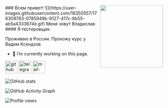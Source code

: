 <img align='right' src='https://user-images.githubusercontent.com/5713670/87202985-820dcb80-c2b6-11ea-9f56-7ec461c497c3.gif' width='200'>    
### Всем привет! ![](https://user-images.githubusercontent.com/18350557/176309783-0785949b-9127-417c-8b55-ab5a4333674e.gif)    Меня зовут Владислав
#### Я тестировщик

Проживаю в России. Прохожу курс у Вадим Ксендзов

- 🔭 I’m currently working on this page. 


[<img src='https://cdn.jsdelivr.net/npm/simple-icons@3.0.1/icons/github.svg' alt='github' height='40'>](https://github.com//VladislavBroPiton)  [<img src='https://cdn.jsdelivr.net/npm/simple-icons@3.0.1/icons/telegram.svg' alt='telegram' height='40'>](https://t.me/Bro_piton)  [<img src='https://cdn.jsdelivr.net/npm/simple-icons@3.0.1/icons/mail-dot-ru.svg' alt='mail-dot-ru' height='40'>](lfl92@mail.ru)  

![GitHub stats](https://github-readme-stats.vercel.app/api?username=https://github.com/VladislavBroPiton&show_icons=true)    

![GitHub Activity Graph](https://activity-graph.herokuapp.com/graph?username=https://github.com/VladislavBroPiton)    

![Profile views](https://gpvc.arturio.dev/https://github.com/VladislavBroPiton)    
